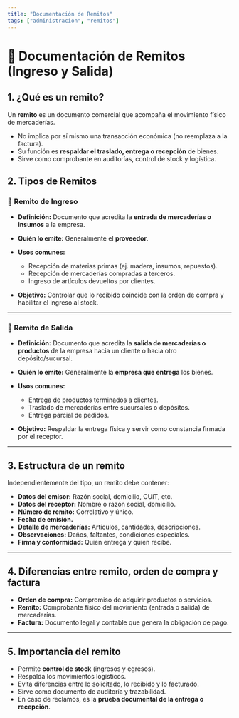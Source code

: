 ```yaml
---
title: "Documentación de Remitos"
tags: ["administracion", "remitos"]
---
```


# 📘 Documentación de Remitos (Ingreso y Salida)

## 1. ¿Qué es un remito?

Un **remito** es un documento comercial que acompaña el movimiento físico de mercaderías.

- No implica por sí mismo una transacción económica (no reemplaza a la factura).
- Su función es **respaldar el traslado, entrega o recepción** de bienes.
- Sirve como comprobante en auditorías, control de stock y logística.

## 2. Tipos de Remitos

### 🔹 Remito de Ingreso

- **Definición:** Documento que acredita la **entrada de mercaderías o insumos** a la empresa.
- **Quién lo emite:** Generalmente el **proveedor**.
- **Usos comunes:**

  - Recepción de materias primas (ej. madera, insumos, repuestos).
  - Recepción de mercaderías compradas a terceros.
  - Ingreso de artículos devueltos por clientes.

- **Objetivo:** Controlar que lo recibido coincide con la orden de compra y habilitar el ingreso al stock.

---

### 🔹 Remito de Salida

- **Definición:** Documento que acredita la **salida de mercaderías o productos** de la empresa hacia un cliente o hacia otro depósito/sucursal.
- **Quién lo emite:** Generalmente la **empresa que entrega** los bienes.
- **Usos comunes:**

  - Entrega de productos terminados a clientes.
  - Traslado de mercaderías entre sucursales o depósitos.
  - Entrega parcial de pedidos.

- **Objetivo:** Respaldar la entrega física y servir como constancia firmada por el receptor.

---

## 3. Estructura de un remito

Independientemente del tipo, un remito debe contener:

- **Datos del emisor:** Razón social, domicilio, CUIT, etc.
- **Datos del receptor:** Nombre o razón social, domicilio.
- **Número de remito:** Correlativo y único.
- **Fecha de emisión.**
- **Detalle de mercaderías:** Artículos, cantidades, descripciones.
- **Observaciones:** Daños, faltantes, condiciones especiales.
- **Firma y conformidad:** Quien entrega y quien recibe.

---

## 4. Diferencias entre remito, orden de compra y factura

- **Orden de compra:** Compromiso de adquirir productos o servicios.
- **Remito:** Comprobante físico del movimiento (entrada o salida) de mercaderías.
- **Factura:** Documento legal y contable que genera la obligación de pago.

---

## 5. Importancia del remito

- Permite **control de stock** (ingresos y egresos).
- Respalda los movimientos logísticos.
- Evita diferencias entre lo solicitado, lo recibido y lo facturado.
- Sirve como documento de auditoría y trazabilidad.
- En caso de reclamos, es la **prueba documental de la entrega o recepción**.
